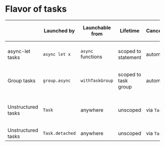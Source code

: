# Flavor of tasks

| | Launched by | Launchable from | Lifetime | Cancellation | Inherits from origin
| --- | --- | --- | --- | --- | --- |
| async-let tasks | `async let x` | `async` functions | scoped to statement | automatic | priority, task-local values
| Group tasks | `group.async` | `withTaskGroup` | scoped to task group | automatic | priority, task-local values
| Unstructured tasks | `Task` | anywhere | unscoped | via `Task` | priority, task-local values, actor
| Unstructured tasks | `Task.detached` | anywhere | unscoped | via `Task` | nothing

